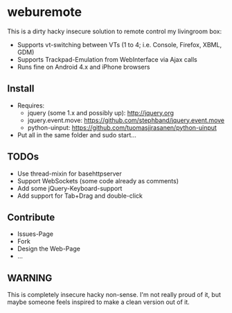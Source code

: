 weburemote
==========

This is a dirty hacky insecure solution to remote control my livingroom box:
- Supports vt-switching between VTs (1 to 4; i.e. Console, Firefox, XBML, GDM)
- Supports Trackpad-Emulation from WebInterface via Ajax calls
- Runs fine on Android 4.x and iPhone browsers

Install
-------
- Requires:
  - jquery (some 1.x and possibly up): http://jquery.org
  - jquery.event.move: https://github.com/stephband/jquery.event.move
  - python-uinput: https://github.com/tuomasjjrasanen/python-uinput
- Put all in the same folder and sudo start...

TODOs
-----
- Use thread-mixin for basehttpserver
- Support WebSockets (some code already as comments)
- Add some jQuery-Keyboard-support
- Add support for Tab+Drag and double-click

Contribute
----------
- Issues-Page
- Fork
- Design the Web-Page
- ...

WARNING
-------
This is completely insecure hacky non-sense. I'm not really proud of it, but
maybe someone feels inspired to make a clean version out of it.

